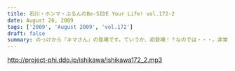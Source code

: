 ```yaml
---
title: 石川・ホンマ・ぶるんのBe-SIDE Your Life! vol.172-2
date: August 26, 2009
tags: ['2009', 'August 2009', 'vol.172']
draft: false
summary: のっけから『キマさん』の登場です。ていうか、初登場！？なのでは・・・。非常にやっかいな存在です。NAMAE
---
```


http://project-phi.ddo.jp/ishikawa/ishikawa172_2.mp3